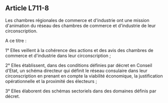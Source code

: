 Article L711-8
----
Les chambres régionales de commerce et d'industrie ont une mission d'animation
du réseau des chambres de commerce et d'industrie de leur circonscription.

A ce titre :

1° Elles veillent à la cohérence des actions et des avis des chambres de
commerce et d'industrie dans leur circonscription ;

2° Elles établissent, dans des conditions définies par décret en Conseil d'Etat,
un schéma directeur qui définit le réseau consulaire dans leur circonscription
en prenant en compte la viabilité économique, la justification opérationnelle et
la proximité des électeurs ;

3° Elles élaborent des schémas sectoriels dans des domaines définis par décret.
